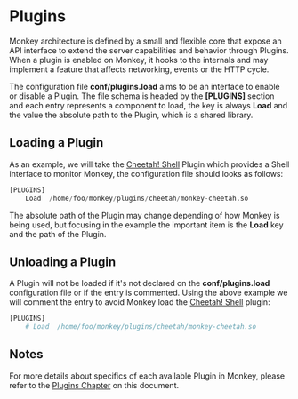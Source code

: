 # Plugins

Monkey architecture is defined by a small and flexible core that expose an API interface to extend the server capabilities and behavior through Plugins. When a plugin is enabled on Monkey, it hooks to the internals and may implement a feature that affects networking, events or the HTTP cycle.

The configuration file __conf/plugins.load__ aims to be an interface to enable or disable a Plugin. The file schema is headed by the __[PLUGINS]__ section and each entry represents a component to load, the key is always __Load__ and the value the absolute path to the Plugin, which is a shared library.

## Loading a Plugin

As an example, we will take the [Cheetah! Shell](../plugins/cheetah_shell.md) Plugin which provides a Shell interface to monitor Monkey, the configuration file should looks as follows:

```Python
[PLUGINS]
    Load  /home/foo/monkey/plugins/cheetah/monkey-cheetah.so
```

The absolute path of the Plugin may change depending of how Monkey is being used, but focusing in the example the important item is the __Load__ key and the path of the Plugin.

## Unloading a Plugin

A Plugin will not be loaded if it's not declared on the __conf/plugins.load__ configuration file or if the entry is commented. Using the above example we will comment the entry to avoid Monkey load the [Cheetah! Shell](../plugins/cheetah_shell.md) plugin:

```Python
[PLUGINS]
    # Load  /home/foo/monkey/plugins/cheetah/monkey-cheetah.so
```

## Notes

For more details about specifics of each available Plugin in Monkey, please refer to the [Plugins Chapter](../plugins/README.md) on this document.
